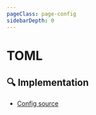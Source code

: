 ```yaml
---
pageClass: page-config
sidebarDepth: 0
---
```


# TOML

## :mag: Implementation

- [Config source](https://github.com/ntnyq/eslint-config/blob/main/src/configs/toml.ts)
